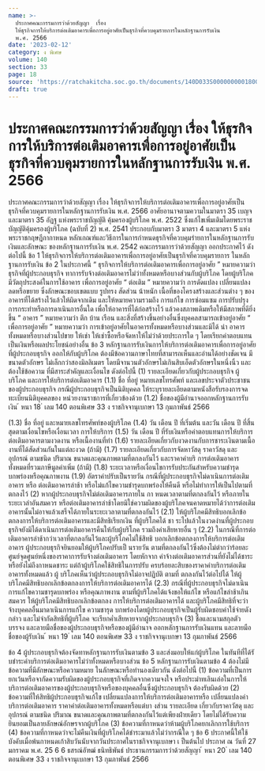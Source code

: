 ```yaml
---
name: >-
  ประกาศคณะกรรมการว่าด้วยสัญญา  เรื่อง
  ให้ธุรกิจการให้บริการต่อเติมอาคารเพื่อการอยู่อาศัยเป็นธุรกิจที่ควบคุมรายการในหลักฐานการรับเงิน
  พ.ศ. 2566
date: '2023-02-12'
category: ง พิเศษ
volume: 140
section: 33
page: 18
source: 'https://ratchakitcha.soc.go.th/documents/140D033S0000000001800.pdf'
draft: true
---
```


# ประกาศคณะกรรมการว่าด้วยสัญญา  เรื่อง ให้ธุรกิจการให้บริการต่อเติมอาคารเพื่อการอยู่อาศัยเป็นธุรกิจที่ควบคุมรายการในหลักฐานการรับเงิน พ.ศ. 2566

ประกาศคณะกรรมการว่าด้วยสัญญา เรื่อง ให้ธุรกิจการให้บริการต่อเติมอาคารเพื่อการอยู่อาศัยเป็นธุรกิจที่ควบคุมรายการในหลักฐานการรับเงิน พ.ศ. 2566 อาศัยอานาจตามความในมาตรา 35 เบญจ และมาตรา 35 อัฏฐ แห่งพระราชบัญญัติ คุ้มครองผู้บริโภค พ.ศ. 2522 ซึ่งแก้ไขเพิ่มเติมโดยพระราชบัญญัติคุ้มครองผู้บริโภค (ฉบับที่ 2) พ.ศ. 2541 ประกอบกับมาตรา 3 มาตรา 4 และมาตรา 5 แห่งพระราชกฤษฎีกากาหนด หลักเกณฑ์และวิธีการในการกำหนดธุรกิจที่ควบคุมรำยการในหลักฐานการรับเงินและลักษณะ ของหลักฐานการรับเงิน พ.ศ. 2542 คณะกรรมการว่าด้วยสัญญา ออกประกาศไว้ ดังต่อไปนี้ ข้อ 1 ให้ธุรกิจการให้บริการต่อเติมอาคารเพื่อการอยู่อาศัยเป็นธุรกิจที่ควบคุมรายการ ในหลักฐานการรับเงิน ข้อ 2 ในประกาศนี้ “ ธุรกิจการให้บริการต่อเติมอาคารเพื่อการอยู่อาศัย ” หมายความว่า ธุรกิจที่ผู้ประกอบธุรกิจ ทาการรับจ้างต่อเติมอาคารไม่ว่าทั้งหมดหรือบางส่วนกับผู้บริโภค โดยผู้บริโภคมีวัตถุประสงค์ในการใช้อาคาร เพื่อการอยู่อาศัย “ ต่อเติม ” หมายความว่า การดัดแปลง เปลี่ยนแปลง ลดหรือขยาย ซึ่งลักษณะขอบเขตแบบ รูปทรง สัดส่วน น้าหนัก เนื้อที่ของโครงสร้างและส่วนต่าง ๆ ของอาคารที่ได้สร้างไว้แล้วให้ผิดจากเดิม และให้หมายความรวมถึง การแก้ไข การซ่อมแซม การปรับปรุง การกระทำหรือการดาเนินการอื่นใด เพื่อให้อาคารที่ได้ก่อสร้างไว้ แล้วคงสภาพเดิมหรือให้มีสภาพที่ดียิ่งขึ้น “ อาคาร ” หมายความว่า ตึก บ้าน เรือน และสิ่งที่สร้างขึ้นอย่างอื่นซึ่งบุคคลสามารถเข้าอยู่อาศัย “ เพื่อการอยู่อาศัย ” หมายความว่า การเข้าอยู่อาศัยในอาคารทั้งหมดหรือบางส่วนและมิได้ นำ อาคารทั้งหมดหรือบางส่วนไปขาย ให้เช่า ให้เช่าซื้อหรือจัดหาให้ไม่ว่าด้วยประการใด ๆ โดยเรียกค่าตอบแทน เป็นเงินหรือผลประโยชน์อย่างอื่น ข้อ 3 หลักฐานการรับเงินการให้บริการต่อเติมอาคารเพื่อการอยู่อาศัยที่ผู้ประกอบธุรกิจ ออกให้กับผู้บริโภค ต้องมีข้อความภาษาไทยที่สามารถเห็นและอ่านได้อย่างชัดเจน มีขนาดตัวอักษร ไม่เล็กกว่าสองมิลลิเมตร โดยมีจานวนตัวอักษรไม่เกินสิบเอ็ดตัวอักษรในหนึ่งนิ้ว และต้องใช้ข้อความ ที่มีสาระสำคัญและเงื่อนไข ดังต่อไปนี้ (1) รายละเอียดเกี่ยวกับผู้ประกอบธุรกิจ ผู้บริโภค และการให้บริการต่อเติมอาคาร (1.1) ชื่อ ที่อยู่ หมายเลขโทรศัพท์ และเลขประจาตัวประชาชนของผู้ประกอบธุรกิจ กรณีผู้ประกอบธุรกิจเป็นนิติบุคคล ให้ระบุรายละเอียดตามหนังสือรับรองการจดทะเบียนนิติบุคคลของ หน่วยงานราชการที่เกี่ยวข้องด้วย (1.2) ชื่อของผู้มีอำนาจออกหลักฐานการรับเงิน ้ หนา 18 ่ เลม 140 ตอนพิเศษ 33 ง ราชกิจจานุเบกษา 13 กุมภาพันธ์ 2566

(1.3) ชื่อ ที่อยู่ และหมายเลขโทรศัพท์ของผู้บริโภค (1.4) วัน เดือน ปี ที่เริ่มต้น และวัน เดือน ปี ที่สิ้นสุดตามเงื่อนไขหรือเงื่อนเวลา การให้บริการ (1.5) วัน เดือน ปี ที่รับเงินหรือค่าตอบแทนการให้บริการ ต่อเติมอาคารตามงวดงาน หรือเนื้องานที่ทำ (1.6) รายละเอียดเกี่ยวกับงวดงานกับการชาระเงินตามเนื้องานที่ได้สัดส่วนกันในแต่ละงวด (ถ้ามี) (1.7) รายละเอียดเกี่ยวกับการจัดหาวัสดุ ราคาวัสดุ และอุปกรณ์ ตามชนิด ปริมาณ ขนาดและคุณภาพตามที่ตกลงกันไว้ และราคาค่าบริ การต่อเติมอาคารทั้งหมดที่รวมภาษีมูลค่าเพิ่ม (ถ้ามี) (1.8) ระยะเวลาหรือเงื่อนไขการรับประกันสำหรับความชำรุดบกพร่องหรือคุณภาพงาน (1.9) อัตราค่าปรับเป็นรายวัน กรณีที่ผู้ประกอบธุรกิจไม่ดาเนินการต่อเติมอาคาร หรือ ต่อเติมอาคารล่าช้า หรือไม่แก้ไขความชำรุดบกพร่องให้คืนดี หรือไม่ทำการให้เป็นไปตามที่ตกลงไว้ (2) หากผู้ประกอบธุรกิจไม่ต่อเติมอาคารภายใน กา หนดเวลาตามที่ตกลงกันไว้ หรือภายใน ระยะเวลำอันสมควร หรือต่อเติมอาคารล่าช้าโดยมิใช่ความผิดของผู้บริโภคจนคาดหมายได้ว่าการต่อเติม อาคารนั้นไม่อาจแล้วเสร็จได้ภายในระยะเวลาตามที่ตกลงกันไว้ (2.1) ให้ผู้บริโภคมีสิทธิบอกเลิกข้อตกลงการให้บริการต่อเติมอาคารและมีสิทธิเรียกเงิน ที่ผู้บริโภคได้ ชา ระไปแล้วในงวดงำนที่ผู้ประกอบธุรกิจยังมิได้ดาเนินการต่อเติมอาคารคืนให้กับผู้บริโภค รวมถึงค่าเสียหายอื่น ๆ (2.2) ในกรณีที่การต่อเติมอาคารล่าช้ากว่าเวลาที่ตกลงกันไว้และผู้บริโภคไม่ใช้สิทธิ บอกเลิกข้อตกลงการให้บริการต่อเติมอาคาร ผู้ประกอบธุรกิจยินยอมให้ผู้บริโภคปรับเป็ นรายวัน ตามที่ตกลงกันไว้ซึ่งต้องไม่ต่ากว่าร้อยละศูนย์จุดศูนย์หนึ่งของราคาการรับจ้างต่อเติมอาคาร โดยหักจาก ค่าจ้างต่อเติมอาคารส่วนที่ยังไม่ได้ชาระหรือยังไม่ถึงกาหนดชาระ แต่ถ้าผู้บริโภคใช้สิทธิในการปรับ ครบร้อยละสิบของราคาค่าบริการต่อเติมอาคารทั้งหมดแล้ว ผู้ บริโภคเห็นว่าผู้ประกอบธุรกิจไม่อาจปฏิบัติ ตามที่ ตกลงกันไว้ต่อไปได้ ให้ผู้บริโภคมีสิทธิบอกเลิกข้อตกลงการให้บริการต่อเติมอาคารได้ (2.3) กรณีที่ผู้ประกอบธุรกิจไม่ดาเนินการแก้ไขความชารุดบกพร่อง หรือคุณภาพงาน ตามที่ผู้บริโภคได้แจ้งขอให้แก้ไข หรือแก้ไขล่าช้าเกินสมควร ให้ผู้บริโภคมีสิทธิบอกเลิกข้อตกลง การให้บริการต่อเติมอาคารได้ และผู้บริโภคมีสิทธิที่จะว่าจ้างบุคคลอื่นมาดาเนินการแก้ไข ความชารุด บกพร่องโดยผู้ประกอบธุรกิจเป็นผู้รับผิดชอบค่าใช้จ่ายดังกล่าว และไม่จำกัดสิทธิที่ผู้บริโภค จะเรียกค่ำเสียหายจากผู้ประกอบธุรกิจ (3) ชื่อและนามสกุลตัวบรรจง และลายมือชื่อของผู้ประกอบธุรกิจหรือของผู้มีอำนาจ ออกหลักฐานการรับเงินแทน และลายมือชื่อของผู้รับเงิน ้ หนา 19 ่ เลม 140 ตอนพิเศษ 33 ง ราชกิจจานุเบกษา 13 กุมภาพันธ์ 2566

ข้อ 4 ผู้ประกอบธุรกิจต้องจัดทาหลักฐานการรับเงินตามข้อ 3 และส่งมอบให้แก่ผู้บริโภค ในทันทีที่ได้รั บชำระค่าบริการต่อเติมอาคารไม่ว่าทั้งหมดหรือบางส่วน ข้อ 5 หลักฐานการรับเงินตามข้อ 4 ต้องไม่มีข้อความที่มีลักษณะหรือความหมาย ในลักษณะหรือทำนองเดียวกัน ดังต่อไปนี้ (1) ข้อความที่เป็นการยกเว้นหรือจากัดความรับผิดของผู้ประกอบธุรกิจที่เกิดจากความจงใจ หรือประมำทเลินเล่อในการให้บริการต่อเติมอาคารของผู้ประกอบธุรกิจหรือของบุคคลอื่นซึ่งผู้ประกอบธุรกิจ ต้องรับผิดด้วย (2) ข้อความที่ให้สิทธิผู้ประกอบธุรกิจแก้ไข เปลี่ยนแปลงการให้บริการต่อเติมอาคารหรือ เปลี่ยนแปลงค่าบริการต่อเติมอาคาร ราคาค่าต่อเติมอาคารทั้งหมดหรือแต่บา งส่วน รายละเอียด เกี่ยวกับราคาวัสดุ และอุปกรณ์ ตามชนิด ปริมาณ ขนาดและคุณภาพตามที่ตกลงกันไว้แต่เพียงฝ่ายเดียว โดยไม่ได้รับความยินยอมเป็นลายลักษณ์อักษรจากผู้บริโภค (3) ข้อความที่กาหนดว่าห้ามผู้บริโภคยกเลิกการใช้บริการ (4) ข้อความที่กาหนดว่าจะไม่คืนเงินที่ผู้บริโภคได้ชำระมาแล้วไม่ว่ากรณีใด ๆ ข้อ 6 ประกาศนี้ให้ใช้บังคับเมื่อพ้นกาหนดเก้าสิบวันนับจากวันประกาศในราชกิจจานุเบกษา เ ป็นต้นไป ประกาศ ณ วันที่ 27 มกราคม พ.ศ. 25 6 6 ธสรณ์อัฑฒ์ ธนิทธิพันธ์ ประธานกรรมการว่าด้วยสัญญา ้ หนา 20 ่ เลม 140 ตอนพิเศษ 33 ง ราชกิจจานุเบกษา 13 กุมภาพันธ์ 2566
